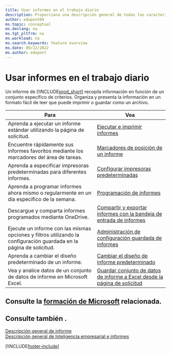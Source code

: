 ```yaml
---
title: Usar informes en el trabajo diario
description: Proporciona una descripción general de todas las características de Inteligencia empresarial e informes que admite el producto Business Central.
author: edupont04
ms.topic: conceptual
ms.devlang: na
ms.tgt_pltfrm: na
ms.workload: na
ms.search.keywords: feature overview
ms.date: 09/22/2022
ms.author: edupont
---
```

# <a name="use-reports-in-daily-work" />Usar informes en el trabajo diario

Un informe de [!INCLUDE[prod_short](includes/prod_short.md)] recopila información en función de un conjunto específico de criterios. Organiza y presenta la información en un formato fácil de leer que puede imprimir o guardar como un archivo.  

| Para | Vea |
| --- | --- |
| Aprenda a ejecutar un informe estándar utilizando la página de solicitud. | [Ejecutar e imprimir informes](ui-work-report.md) |
| Encuentre rápidamente sus informes favoritos mediante los marcadores del área de tareas. | [Marcadores de posición de un informe](ui-bookmarks.md) |
| Aprenda a especificar impresoras predeterminadas para diferentes informes. | [Configurar impresoras predeterminadas](ui-specify-printer-selection-reports.md#default) |
| Aprenda a programar informes ahora mismo o regularmente en un día específico de la semana. | [Programación de informes](ui-work-report.md#ScheduleReport) |
| Descargue y comparta informes programados mediante OneDrive. | [Compartir y exportar informes con la bandeja de entrada de informes](ui-work-report-inbox.md) |
| Ejecute un informe con las mismas opciones y filtros utilizando la configuración guardada en la página de solicitud. | [Administración de configuración guardada de informes](reports-saving-reusing-settings.md)|
| Aprenda a cambiar el diseño predeterminado de un informe. | [Cambiar el diseño de informe predeterminado](ui-how-change-layout-currently-used-report.md) |
| Vea y analice datos de un conjunto de datos de informe en Microsoft Excel. | [Guardar conjunto de datos de informe a Excel desde la página de solicitud](/dynamics365-release-plan/2021wave1/smb/dynamics365-business-central/save-report-dataset-excel-request-page) |

## <a name="see-related-microsoft-trainingtrainingpathssetup-reporting-dynamics-365-business-central" />Consulte la [formación de Microsoft](/training/paths/setup-reporting-dynamics-365-business-central/) relacionada.

## <a name="see-also" />Consulte también .

[Descripción general de informe](reports-available-reports.md)  
[Descripción general de Inteligencia empresarial e informes](ui-work-report.md)  

[!INCLUDE[footer-include](includes/footer-banner.md)]
